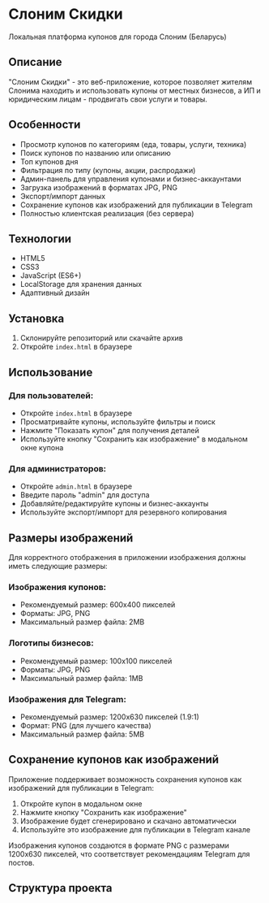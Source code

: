 # Слоним Скидки

Локальная платформа купонов для города Слоним (Беларусь)

## Описание

"Слоним Скидки" - это веб-приложение, которое позволяет жителям Слонима находить и использовать купоны от местных бизнесов, а ИП и юридическим лицам - продвигать свои услуги и товары.

## Особенности

- Просмотр купонов по категориям (еда, товары, услуги, техника)
- Поиск купонов по названию или описанию
- Топ купонов дня
- Фильтрация по типу (купоны, акции, распродажи)
- Админ-панель для управления купонами и бизнес-аккаунтами
- Загрузка изображений в форматах JPG, PNG
- Экспорт/импорт данных
- Сохранение купонов как изображений для публикации в Telegram
- Полностью клиентская реализация (без сервера)

## Технологии

- HTML5
- CSS3
- JavaScript (ES6+)
- LocalStorage для хранения данных
- Адаптивный дизайн

## Установка

1. Склонируйте репозиторий или скачайте архив
2. Откройте `index.html` в браузере

## Использование

### Для пользователей:
- Откройте `index.html` в браузере
- Просматривайте купоны, используйте фильтры и поиск
- Нажмите "Показать купон" для получения деталей
- Используйте кнопку "Сохранить как изображение" в модальном окне купона

### Для администраторов:
- Откройте `admin.html` в браузере
- Введите пароль "admin" для доступа
- Добавляйте/редактируйте купоны и бизнес-аккаунты
- Используйте экспорт/импорт для резервного копирования

## Размеры изображений

Для корректного отображения в приложении изображения должны иметь следующие размеры:

### Изображения купонов:
- Рекомендуемый размер: 600x400 пикселей
- Форматы: JPG, PNG
- Максимальный размер файла: 2MB

### Логотипы бизнесов:
- Рекомендуемый размер: 100x100 пикселей
- Форматы: JPG, PNG
- Максимальный размер файла: 1MB

### Изображения для Telegram:
- Рекомендуемый размер: 1200x630 пикселей (1.9:1)
- Формат: PNG (для лучшего качества)
- Максимальный размер файла: 5MB

## Сохранение купонов как изображений

Приложение поддерживает возможность сохранения купонов как изображений для публикации в Telegram:

1. Откройте купон в модальном окне
2. Нажмите кнопку "Сохранить как изображение"
3. Изображение будет сгенерировано и скачано автоматически
4. Используйте это изображение для публикации в Telegram канале

Изображения купонов создаются в формате PNG с размерами 1200x630 пикселей, что соответствует рекомендациям Telegram для постов.

## Структура проекта
